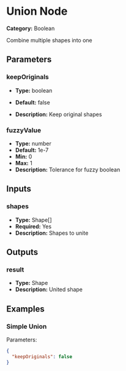 
# Union Node

**Category:** Boolean

Combine multiple shapes into one

## Parameters


### keepOriginals
- **Type:** boolean
- **Default:** false


- **Description:** Keep original shapes


### fuzzyValue
- **Type:** number
- **Default:** 1e-7
- **Min:** 0
- **Max:** 1
- **Description:** Tolerance for fuzzy boolean


## Inputs


### shapes
- **Type:** Shape[]
- **Required:** Yes
- **Description:** Shapes to unite


## Outputs


### result
- **Type:** Shape
- **Description:** United shape



## Examples


### Simple Union


Parameters:
```json
{
  "keepOriginals": false
}
```

